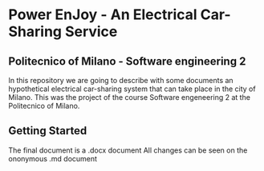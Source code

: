 # Power EnJoy - An Electrical Car-Sharing Service
## Politecnico of Milano - Software engineering 2
In this repository we are going to describe with some documents an hypothetical electrical car-sharing system that can take place in the city of Milano. This was the project of the course Software engeneering 2 at the Politecnico of Milano.
## Getting Started



The final document is a .docx document
All changes can be seen on the ononymous .md document
